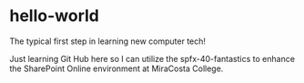 # hello-world
The typical first step in learning new computer tech!

Just learning Git Hub here so I can utilize the spfx-40-fantastics to
enhance the SharePoint Online environment at MiraCosta College.
